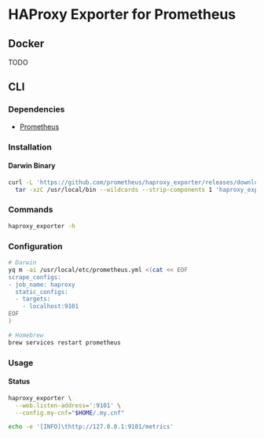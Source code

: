 # HAProxy Exporter for Prometheus

## Docker

TODO

## CLI

### Dependencies

- [Prometheus](/prometheus.md)

### Installation

#### Darwin Binary

```sh
curl -L 'https://github.com/prometheus/haproxy_exporter/releases/download/v0.10.0/haproxy_exporter-0.10.0.darwin-amd64.tar.gz' | \
  tar -xzC /usr/local/bin --wildcards --strip-components 1 'haproxy_exporter*/haproxy_exporter'
```

### Commands

```sh
haproxy_exporter -h
```

### Configuration

```sh
# Darwin
yq m -ai /usr/local/etc/prometheus.yml <(cat << EOF
scrape_configs:
- job_name: haproxy
  static_configs:
  - targets:
    - localhost:9101
EOF
)
```

```sh
# Homebrew
brew services restart prometheus
```

### Usage

#### Status

```sh
haproxy_exporter \
  --web.listen-address=':9101' \
  --config.my-cnf="$HOME/.my.cnf"

echo -e '[INFO]\thttp://127.0.0.1:9101/metrics'
```
